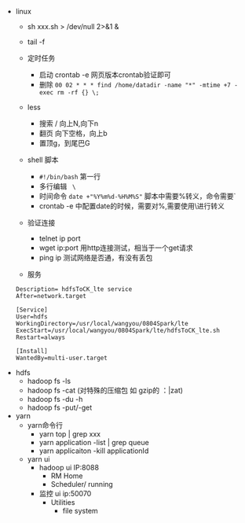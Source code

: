 
- linux 
	- sh xxx.sh > /dev/null 2>&1 &
	- tail -f 
	- 定时任务
		- 启动 crontab -e 网页版本crontab验证即可
		- 删除 `00 02 * * * find /home/datadir -name "*" -mtime +7 -exec rm -rf {} \;`
	- less
		- 搜索 / 向上N,向下n
		- 翻页 向下空格，向上b
		- 置顶g，到尾巴G 
	- shell 脚本
		- `#!/bin/bash` 第一行
		- 多行编辑 ` \`
		- 时间命令 `date +"%Y%m%d-%H%M%S"` 脚本中需要%转义，命令需要`
		- crontab -e 中配置date的时候，需要对%,需要使用\进行转义
	
	- 验证连接
		- telnet ip port
		- wget ip:port 用http连接测试，相当于一个get请求
		- ping ip 测试网络是否通，有没有丢包
	- 服务
	```[Unit]
	Description= hdfsToCK_lte service
	After=network.target

	[Service]
	User=hdfs
	WorkingDirectory=/usr/local/wangyou/0804Spark/lte
	ExecStart=/usr/local/wangyou/0804Spark/lte/hdfsToCK_lte.sh
	Restart=always

	[Install]
	WantedBy=multi-user.target
	```
- hdfs
	- hadoop fs -ls 
	- hadoop fs -cat (对特殊的压缩包 如 gzip的 ：|zat)
	- hadoop fs -du -h 
	- hadoop fs -put/-get
- yarn
	- yarn命令行
		- yarn top | grep xxx
		- yarn application -list | grep queue
		- yarn applicaiton -kill applicationId
	- yarn ui 
		- hadoop ui IP:8088
			- RM Home
			- Scheduler/ running
		- 监控 ui ip:50070
			- Utilities
				- file system
